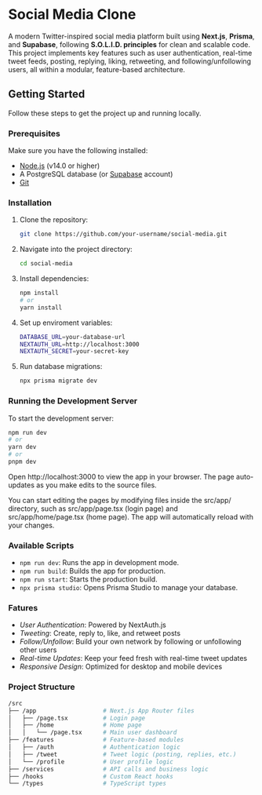 # Social Media Clone 

A modern Twitter-inspired social media platform built using **Next.js**, **Prisma**, and **Supabase**, following **S.O.L.I.D. principles** for clean and scalable code. This project implements key features such as user authentication, real-time tweet feeds, posting, replying, liking, retweeting, and following/unfollowing users, all within a modular, feature-based architecture.

## Getting Started

Follow these steps to get the project up and running locally.

### Prerequisites

Make sure you have the following installed:
- [Node.js](https://nodejs.org/) (v14.0 or higher)
- A PostgreSQL database (or [Supabase](https://supabase.com/) account)
- [Git](https://git-scm.com/)

### Installation

1. Clone the repository:

   ```bash
   git clone https://github.com/your-username/social-media.git
   ```

2. Navigate into the project directory:

   ```bash
   cd social-media
   ```

3. Install dependencies:

   ```bash
   npm install
   # or 
   yarn install
   ```

4. Set up enviroment variables:
   
   ```bash
   DATABASE_URL=your-database-url
   NEXTAUTH_URL=http://localhost:3000
   NEXTAUTH_SECRET=your-secret-key
   ```

5. Run database migrations: 

   ```bash
   npx prisma migrate dev
   ```

### Running the Development Server

To start the development server:

```bash
npm run dev
# or
yarn dev
# or 
pnpm dev
```

Open http://localhost:3000 to view the app in your browser. The page auto-updates as you make edits to the source files.

You can start editing the pages by modifying files inside the src/app/ directory, such as src/app/page.tsx (login page) and src/app/home/page.tsx (home page). The app will automatically reload with your changes.

###  Available Scripts

- `npm run dev`: Runs the app in development mode.
- `npm run build`: Builds the app for production.
- `npm run start`: Starts the production build.
- `npx prisma studio`: Opens Prisma Studio to manage your database.

### Fatures

- *User Authentication*: Powered by NextAuth.js
- *Tweeting*: Create, reply to, like, and retweet posts
- *Follow/Unfollow*: Build your own network by following or unfollowing other users
- *Real-time Updates*: Keep your feed fresh with real-time tweet updates
- *Responsive Design*: Optimized for desktop and mobile devices

### Project Structure

```bash
/src
├── /app                   # Next.js App Router files
│   ├── /page.tsx          # Login page
│   ├── /home              # Home page
│   │   └── /page.tsx      # Main user dashboard
├── /features              # Feature-based modules
│   ├── /auth              # Authentication logic
│   ├── /tweet             # Tweet logic (posting, replies, etc.)
│   └── /profile           # User profile logic
├── /services              # API calls and business logic
├── /hooks                 # Custom React hooks
└── /types                 # TypeScript types
```